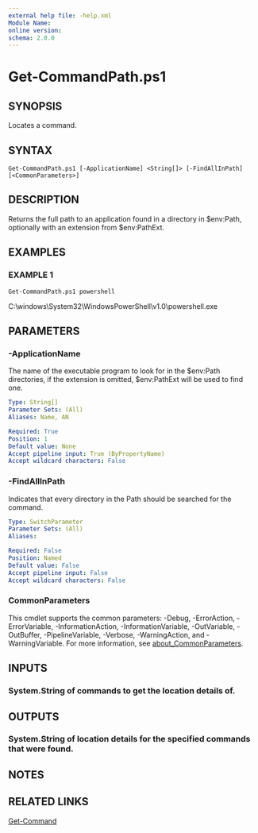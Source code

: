 ```yaml
---
external help file: -help.xml
Module Name:
online version:
schema: 2.0.0
---
```


# Get-CommandPath.ps1

## SYNOPSIS
Locates a command.

## SYNTAX

```
Get-CommandPath.ps1 [-ApplicationName] <String[]> [-FindAllInPath] [<CommonParameters>]
```

## DESCRIPTION
Returns the full path to an application found in a directory in $env:Path,
optionally with an extension from $env:PathExt.

## EXAMPLES

### EXAMPLE 1
```
Get-CommandPath.ps1 powershell
```

C:\windows\System32\WindowsPowerShell\v1.0\powershell.exe

## PARAMETERS

### -ApplicationName
The name of the executable program to look for in the $env:Path directories,
if the extension is omitted, $env:PathExt will be used to find one.

```yaml
Type: String[]
Parameter Sets: (All)
Aliases: Name, AN

Required: True
Position: 1
Default value: None
Accept pipeline input: True (ByPropertyName)
Accept wildcard characters: False
```

### -FindAllInPath
Indicates that every directory in the Path should be searched for the command.

```yaml
Type: SwitchParameter
Parameter Sets: (All)
Aliases:

Required: False
Position: Named
Default value: False
Accept pipeline input: False
Accept wildcard characters: False
```

### CommonParameters
This cmdlet supports the common parameters: -Debug, -ErrorAction, -ErrorVariable, -InformationAction, -InformationVariable, -OutVariable, -OutBuffer, -PipelineVariable, -Verbose, -WarningAction, and -WarningVariable. For more information, see [about_CommonParameters](http://go.microsoft.com/fwlink/?LinkID=113216).

## INPUTS

### System.String of commands to get the location details of.
## OUTPUTS

### System.String of location details for the specified commands that were found.
## NOTES

## RELATED LINKS

[Get-Command]()

